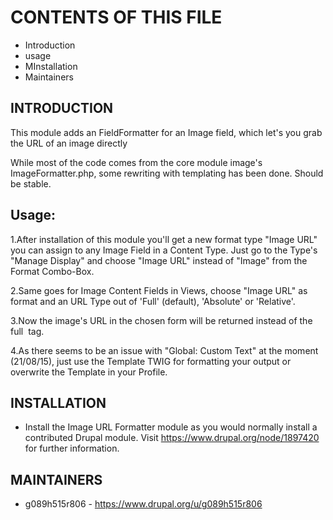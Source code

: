 # CONTENTS OF THIS FILE

  - Introduction
  - usage
  - MInstallation
  - Maintainers

## INTRODUCTION

This module adds an FieldFormatter for an Image field,
which let's you grab the URL of an image directly

While most of the code comes from the core module image's
ImageFormatter.php, some rewriting with templating has
been done. Should be stable.

## Usage:

1.After installation of this module you'll get a new
format type "Image URL" you can assign to any Image Field
in a Content Type. Just go to the Type's "Manage Display"
and choose "Image URL" instead of "Image" from the Format
Combo-Box.

2.Same goes for Image Content Fields in Views, choose
"Image URL" as format and an URL Type out of
'Full' (default), 'Absolute' or 'Relative'.

3.Now the image's URL in the chosen form will be returned
instead of the full <img> tag.

4.As there seems to be an issue with "Global: Custom Text"
at the moment (21/08/15), just use the Template TWIG
for formatting your output or overwrite the Template
in your Profile.

## INSTALLATION

  - Install the Image URL Formatter module as you would normally install a contributed
    Drupal module. Visit
    <https://www.drupal.org/node/1897420> for further information.

## MAINTAINERS

- g089h515r806 - <https://www.drupal.org/u/g089h515r806>
